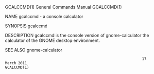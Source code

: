 GCALCCMD(1)                                                   General Commands Manual                                                  GCALCCMD(1)

NAME
       gcalccmd - a console calculator

SYNOPSIS
       gcalccmd

DESCRIPTION
       gcalccmd is the console version of gnome-calculator the calculator of the GNOME desktop environment.

SEE ALSO
       gnome-calculator

                                                                   17 March 2011                                                       GCALCCMD(1)
